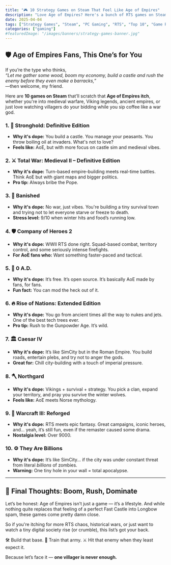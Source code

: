 ```yaml
---
title: "🎮 10 Strategy Games on Steam That Feel Like Age of Empires"
description: "Love Age of Empires? Here's a bunch of RTS games on Steam you should definitely check out."
date: 2025-04-04
tags: ["Strategy Games", "Steam", "PC Gaming", "RTS", "Top 10", "Game Recommendations"]
categories: ["gaming"]
#featuredImage: "/images/banners/strategy-games-banner.jpg"
---
```


## 🛡️ Age of Empires Fans, This One’s for You

If you’re the type who thinks,  
*“Let me gather some wood, boom my economy, build a castle and rush the enemy before they even make a barracks,”*  
—then welcome, my friend.

Here are **10 games on Steam** that’ll scratch that **Age of Empires itch**, whether you're into medieval warfare, Viking legends, ancient empires, or just love watching villagers do your bidding while you sip coffee like a war god.

### 1. 🏰 **Stronghold: Definitive Edition**
- **Why it's dope:** You build a castle. You manage your peasants. You throw boiling oil at invaders. What's not to love?
- **Feels like:** AoE, but with more focus on castle sim and medieval vibes.

### 2. ⚔️ **Total War: Medieval II – Definitive Edition**
- **Why it's dope:** Turn-based empire-building meets real-time battles. Think AoE but with giant maps and bigger politics.
- **Pro tip:** Always bribe the Pope.

### 3. 🌾 **Banished**
- **Why it's dope:** No war, just vibes. You're building a tiny survival town and trying not to let everyone starve or freeze to death.
- **Stress level:** 9/10 when winter hits and food’s running low.

### 4. 🛡 **Company of Heroes 2**
- **Why it's dope:** WWII RTS done right. Squad-based combat, territory control, and some seriously intense firefights.
- **For AoE fans who:** Want something faster-paced and tactical.

### 5. 🐘 **0 A.D.**
- **Why it's dope:** It’s free. It’s open source. It’s basically AoE made by fans, for fans.
- **Fun fact:** You can mod the heck out of it.

### 6. 🔥 **Rise of Nations: Extended Edition**
- **Why it's dope:** You go from ancient times all the way to nukes and jets. One of the best tech trees ever.
- **Pro tip:** Rush to the Gunpowder Age. It’s wild.

### 7. 🏛 **Caesar IV**
- **Why it's dope:** It’s like SimCity but in the Roman Empire. You build roads, entertain plebs, and try not to anger the gods.
- **Great for:** Chill city-building with a touch of imperial pressure.

### 8. 🪓 **Northgard**
- **Why it's dope:** Vikings + survival + strategy. You pick a clan, expand your territory, and pray you survive the winter wolves.
- **Feels like:** AoE meets Norse mythology.

### 9. 🐉 **Warcraft III: Reforged**
- **Why it's dope:** RTS meets epic fantasy. Great campaigns, iconic heroes, and... yeah, it’s still fun, even if the remaster caused some drama.
- **Nostalgia level:** Over 9000.

### 10. ⚙️ **They Are Billions**
- **Why it's dope:** It’s like SimCity... if the city was under constant threat from literal *billions* of zombies.
- **Warning:** One tiny hole in your wall = total apocalypse.

---

## 🎯 Final Thoughts: Boom, Rush, Dominate

Let’s be honest: Age of Empires isn’t just a game — it’s a lifestyle. And while nothing quite replaces that feeling of a perfect Fast Castle into Longbow spam, these games come pretty damn close.

So if you're itching for more RTS chaos, historical wars, or just want to watch a tiny digital society rise (or crumble), this list’s got your back.

🛠️ Build that base. 🏹 Train that army. ⚔️ Hit that enemy when they least expect it.

Because let’s face it — **one villager is never enough.**

